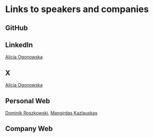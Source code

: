# Links to speakers and companies


## GitHub


## LinkedIn

[Alicja Ogonowska](https://www.linkedin.com/in/alicja-ogonowska)
## X

[Alicja Ogonowska](https://x.com/AlicjaOgonowska)
## Personal Web

[Dominik Roszkowski](https://roszkowski.dev), [Mangirdas Kazlauskas](https://kazlauskas.dev)
## Company Web



